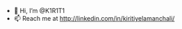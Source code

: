 - 👋 Hi, I’m @K1R1T1
- 📫 Reach me at http://linkedin.com/in/kiritiyelamanchali/

<!---
K1R1T1/K1R1T1 is a ✨ special ✨ repository because its `README.md` (this file) appears on your GitHub profile.
You can click the Preview link to take a look at your changes.
--->
